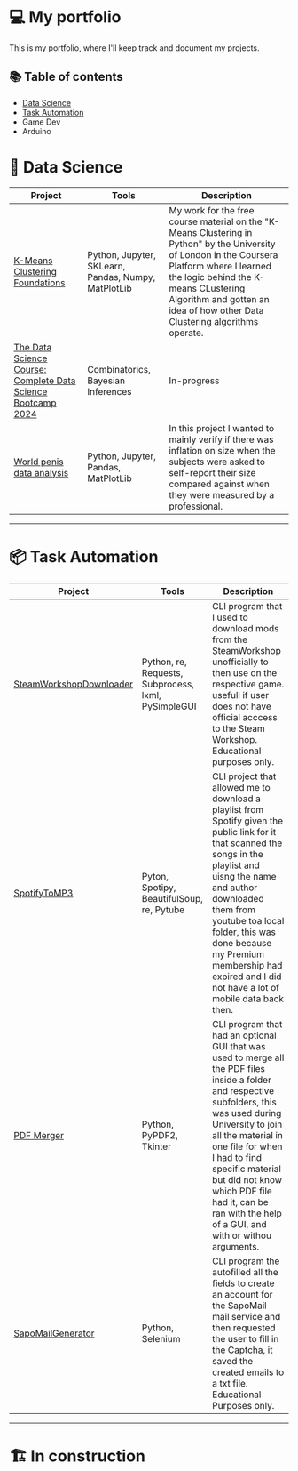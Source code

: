 # 💻 My portfolio

This is my portfolio, where I'll keep track and document my projects.

## 📚 Table of contents

- [Data Science](#-data-science)
- [Task Automation](#-task-automation)
- Game Dev
- Arduino

# 💾 Data Science

| Project | Tools | Description | 
|---|---|---|
| [K-Means Clustering Foundations](https://github.com/sellingjaguar/Foundations-of-Data-Science-K-Means-Clustering-in-Python) | Python, Jupyter, SKLearn, Pandas, Numpy, MatPlotLib | My work for the free course material on the "K-Means Clustering in Python" by the University of London in the Coursera Platform where I learned the logic behind the K-means CLustering Algorithm and gotten an idea of how other Data Clustering algorithms operate. |
| [The Data Science Course: Complete Data Science Bootcamp 2024](https://github.com/sellingjaguar/The-Data-Science-Course-Complete-Data-Science-Bootcamp-2024) | Combinatorics, Bayesian Inferences | In-progress |
| [World penis data analysis](https://github.com/sellingjaguar/Penis-analysis) | Python, Jupyter, Pandas, MatPlotLib | In this project I wanted to mainly verify if there was inflation on size when the subjects were asked to self-report their size compared against when they were measured by a professional. |

***

# 📦 Task Automation

| Project | Tools | Description | 
|---|---|---|
| [SteamWorkshopDownloader](https://github.com/sellingjaguar/SteamWorkshopDownloader) | Python, re, Requests, Subprocess, lxml, PySimpleGUI | CLI program that I used to download mods from the SteamWorkshop unofficially to then use on the respective game. usefull if user does not have official acccess to the Steam Workshop. Educational purposes only.  |
| [SpotifyToMP3](https://github.com/sellingjaguar/SpotifyToMP3) | Pyton, Spotipy, BeautifulSoup, re, Pytube | CLI project that allowed me to download a playlist from Spotify given the public link for it that scanned the songs in the playlist and uisng the name and author downloaded them from youtube toa local folder, this was done because my Premium membership had expired and I did not have a lot of mobile data back then. |
| [PDF Merger](https://github.com/sellingjaguar/pdf_merger) | Python, PyPDF2, Tkinter | CLI program that had an optional GUI that was used to merge all the PDF files inside a folder and respective subfolders, this was used during University to join all the material in one file for when I had to find specific material but did not know which PDF file had it, can be ran with the help of a GUI, and with or withou arguments. |
| [SapoMailGenerator](https://github.com/sellingjaguar/SapoMailGenerator) | Python, Selenium | CLI program the autofilled all the fields to create an account for the SapoMail mail service and then requested the user to fill in the Captcha, it saved the created emails to a txt file. Educational Purposes only. |

***

# 🏗️ In construction

<!--- Check this
https://github.com/katiehuangx/Portfolio-Guide/blob/main/README.md
https://github.com/tchapi/markdown-cheatsheet/blob/master/README.md
--->
